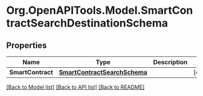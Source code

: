 
# Org.OpenAPITools.Model.SmartContractSearchDestinationSchema

## Properties

Name | Type | Description | Notes
------------ | ------------- | ------------- | -------------
**SmartContract** | [**SmartContractSearchSchema**](SmartContractSearchSchema.md) |  | [optional] 

[[Back to Model list]](../README.md#documentation-for-models)
[[Back to API list]](../README.md#documentation-for-api-endpoints)
[[Back to README]](../README.md)

